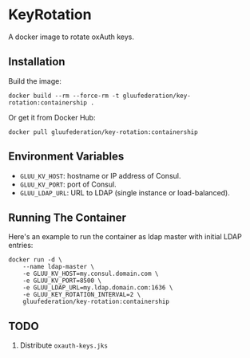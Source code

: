 # KeyRotation

A docker image to rotate oxAuth keys.

## Installation

Build the image:

```
docker build --rm --force-rm -t gluufederation/key-rotation:containership .
```

Or get it from Docker Hub:

```
docker pull gluufederation/key-rotation:containership
```

## Environment Variables

- `GLUU_KV_HOST`: hostname or IP address of Consul.
- `GLUU_KV_PORT`: port of Consul.
- `GLUU_LDAP_URL`: URL to LDAP (single instance or load-balanced).

## Running The Container

Here's an example to run the container as ldap master with initial LDAP entries:

```
docker run -d \
    --name ldap-master \
    -e GLUU_KV_HOST=my.consul.domain.com \
    -e GLUU_KV_PORT=8500 \
    -e GLUU_LDAP_URL=my.ldap.domain.com:1636 \
    -e GLUU_KEY_ROTATION_INTERVAL=2 \
    gluufederation/key-rotation:containership
```

## TODO

1. Distribute `oxauth-keys.jks`
